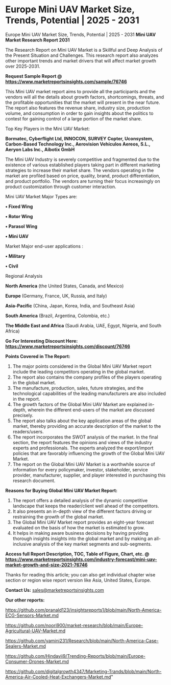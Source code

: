 # Europe Mini UAV Market Size, Trends, Potential | 2025 - 2031
 Europe Mini UAV Market Size, Trends, Potential | 2025 - 2031
<strong>Mini UAV Market Research Report 2031</strong>

The Research Report on Mini UAV Market is a Skillful and Deep Analysis of the Present Situation and Challenges. This research report also analyzes other important trends and market drivers that will affect market growth over 2025-2031.

<strong>Request Sample Report @ <a href=https://www.marketreportsinsights.com/sample/76746>https://www.marketreportsinsights.com/sample/76746</a></strong>

This Mini UAV market report aims to provide all the participants and the vendors will all the details about growth factors, shortcomings, threats, and the profitable opportunities that the market will present in the near future. The report also features the revenue share, industry size, production volume, and consumption in order to gain insights about the politics to contest for gaining control of a large portion of the market share.

Top Key Players in the Mini UAV Market:

<strong>Bormatec, Cyberflight Ltd, INNOCON, SURVEY Copter, Uconsystem, Carbon-Based Technology Inc., Aerovision Vehículos Aereos, S.L., Aeryon Labs Inc., Aibotix GmbH</strong>

The Mini UAV Industry is severely competitive and fragmented due to the existence of various established players taking part in different marketing strategies to increase their market share. The vendors operating in the market are profiled based on price, quality, brand, product differentiation, and product portfolio. The vendors are turning their focus increasingly on product customization through customer interaction.

Mini UAV Market Major Types are:

<strong>• Fixed Wing

• Rotor Wing

• Parasol Wing

• Mini UAV</strong>

Market Major end-user applications :

<strong>• Military

• Civil</strong>

Regional Analysis

</u><strong><b>North America</b></strong> (the United States, Canada, and Mexico)

<strong><b>Europe </b></strong>(Germany, France, UK, Russia, and Italy)

<strong><b>Asia-Pacific</b></strong> (China, Japan, Korea, India, and Southeast Asia)

<strong><b>South America</b></strong> (Brazil, Argentina, Colombia, etc.)

<strong><b>The Middle East and Africa</b></strong> (Saudi Arabia, UAE, Egypt, Nigeria, and South Africa)

<strong>Go For Interesting Discount Here: <a href=https://www.marketreportsinsights.com/discount/76746>https://www.marketreportsinsights.com/discount/76746</a></strong>

<strong>Points Covered in The Report:</strong>
<ol>
  <li>The major points considered in the Global Mini UAV Market report include the leading competitors operating in the global market.</li>
  <li>The report also contains the company profiles of the players operating in the global market.</li>
  <li>The manufacture, production, sales, future strategies, and the technological capabilities of the leading manufacturers are also included in the report.</li>
  <li>The growth factors of the Global Mini UAV Market are explained in-depth, wherein the different end-users of the market are discussed precisely.</li>
  <li>The report also talks about the key application areas of the global market, thereby providing an accurate description of the market to the readers/users.</li>
  <li>The report incorporates the SWOT analysis of the market. In the final section, the report features the opinions and views of the industry experts and professionals. The experts analyzed the export/import policies that are favorably influencing the growth of the Global Mini UAV Market.</li>
  <li>The report on the Global Mini UAV Market is a worthwhile source of information for every policymaker, investor, stakeholder, service provider, manufacturer, supplier, and player interested in purchasing this research document.</li>
</ol>
<strong>Reasons for Buying Global Mini UAV Market Report:</strong>

<ol>
  <li>The report offers a detailed analysis of the dynamic competitive landscape that keeps the reader/client well ahead of the competitors.</li>
  <li>It also presents an in-depth view of the different factors driving or restraining the growth of the global market.</li>
  <li>The Global Mini UAV Market report provides an eight-year forecast evaluated on the basis of how the market is estimated to grow.</li>
  <li>It helps in making aware business decisions by having providing thorough insights insights into the global market and by making an all-inclusive analysis of the key market segments and sub-segments.</li>
</ol>
<strong>Access full Report Description, TOC, Table of Figure, Chart, etc. @ <a href=https://www.marketreportsinsights.com/industry-forecast/mini-uav-market-growth-and-size-2021-76746>https://www.marketreportsinsights.com/industry-forecast/mini-uav-market-growth-and-size-2021-76746</a></strong>


Thanks for reading this article; you can also get individual chapter wise section or region wise report version like Asia, United States, Europe.

<strong>Contact Us:</strong>
sales@marketreportsinsights.com

<strong>Our other reports:</strong>

<a href=https://github.com/pranald123/insightsreports1/blob/main/North-America-ECG-Sensors-Market.md>https://github.com/pranald123/insightsreports1/blob/main/North-America-ECG-Sensors-Market.md</a>

<a href=https://github.com/noori900/market-research/blob/main/Europe-Agricultural-UAV-Market.md>https://github.com/noori900/market-research/blob/main/Europe-Agricultural-UAV-Market.md</a>

<a href=https://github.com/yamini231/Research/blob/main/North-America-Case-Sealers-Market.md>https://github.com/yamini231/Research/blob/main/North-America-Case-Sealers-Market.md</a>

<a href=https://github.com/Hindavii9/Trending-Reports/blob/main/Europe-Consumer-Drones-Market.md>https://github.com/Hindavii9/Trending-Reports/blob/main/Europe-Consumer-Drones-Market.md</a>

<a href=https://github.com/digitalgrowth4347/Marketing-Trands/blob/main/North-America-Air-Cooled-Heat-Exchangers-Market.md>https://github.com/digitalgrowth4347/Marketing-Trands/blob/main/North-America-Air-Cooled-Heat-Exchangers-Market.md</a>"
